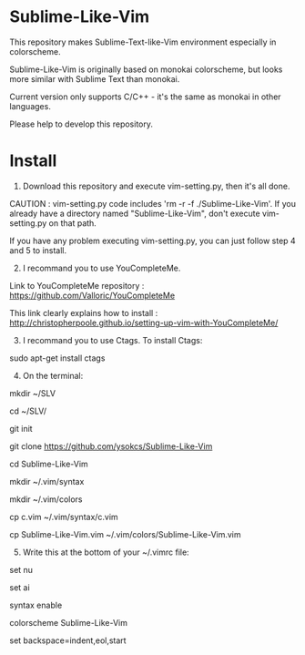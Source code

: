 Sublime-Like-Vim
================

This repository makes Sublime-Text-like-Vim environment especially in colorscheme.

Sublime-Like-Vim is originally based on monokai colorscheme, but looks more similar with Sublime Text than monokai.

Current version only supports C/C++ - it's the same as monokai in other languages.

Please help to develop this repository.

Install
================
1. Download this repository and execute vim-setting.py, then it's all done.

  CAUTION : vim-setting.py code includes 'rm -r -f ./Sublime-Like-Vim'. If you already have a directory named   "Sublime-Like-Vim", don't execute vim-setting.py on that path.

  If you have any problem executing vim-setting.py, you can just follow step 4 and 5 to install.


2. I recommand you to use YouCompleteMe.
  
  Link to YouCompleteMe repository : https://github.com/Valloric/YouCompleteMe

  This link clearly explains how to install : http://christopherpoole.github.io/setting-up-vim-with-YouCompleteMe/


3. I recommand you to use Ctags. To install Ctags:

  sudo apt-get install ctags
  
  
4. On the terminal:
  
  mkdir ~/SLV
  
  cd ~/SLV/
  
  git init
  
  git clone https://github.com/ysokcs/Sublime-Like-Vim
  
  cd Sublime-Like-Vim

  mkdir ~/.vim/syntax
  
  mkdir ~/.vim/colors

  cp c.vim ~/.vim/syntax/c.vim
  
  cp Sublime-Like-Vim.vim ~/.vim/colors/Sublime-Like-Vim.vim
  

5. Write this at the bottom of your ~/.vimrc file:

  set nu
  
  set ai
  
  syntax enable
  
  colorscheme Sublime-Like-Vim
  
  set backspace=indent,eol,start
  
  

